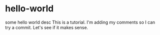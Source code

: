 # hello-world
some hello world desc
This is a tutorial.  I'm adding my comments so I can try a commit.
Let's see if it makes sense.
